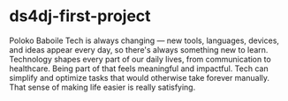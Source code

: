 # ds4dj-first-project
Poloko Baboile 
Tech is always changing — new tools, languages, devices, and ideas appear every day, so there's always something new to learn.
Technology shapes every part of our daily lives, from communication to healthcare. Being part of that feels meaningful and impactful.
Tech can simplify and optimize tasks that would otherwise take forever manually. That sense of making life easier is really satisfying.
